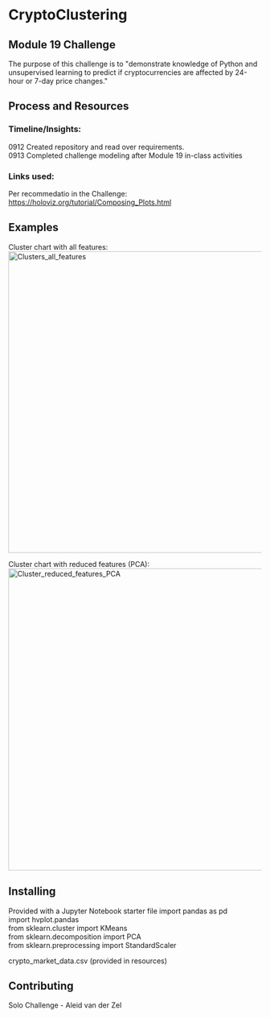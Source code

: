 # CryptoClustering
## Module 19 Challenge
The purpose of this challenge is to "demonstrate knowledge of Python and unsupervised learning to predict if cryptocurrencies are affected by 24-hour or 7-day price changes."  

## Process and Resources
### Timeline/Insights:  
0912 Created repository and read over requirements.  
0913 Completed challenge modeling after Module 19 in-class activities

### Links used:
Per recommedatio in the Challenge: https://holoviz.org/tutorial/Composing_Plots.html  

## Examples
Cluster chart with all features:  
<img width="599" alt="Clusters_all_features" src="https://github.com/AleidvdZ/CryptoClustering/assets/131220504/70af520c-c6ff-4837-9694-3ff951ae30b9">  

Cluster chart with reduced features (PCA):  
<img width="600" alt="Cluster_reduced_features_PCA" src="https://github.com/AleidvdZ/CryptoClustering/assets/131220504/5fb98b6c-b43e-411a-a8c2-eaf766ab51f6">  

## Installing
Provided with a Jupyter Notebook starter file 
import pandas as pd  
import hvplot.pandas  
from sklearn.cluster import KMeans  
from sklearn.decomposition import PCA  
from sklearn.preprocessing import StandardScaler  

crypto_market_data.csv (provided in resources)  

## Contributing
Solo Challenge - Aleid van der Zel
